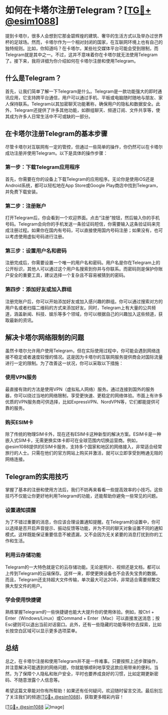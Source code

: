 # 如何在卡塔尔注册Telegram？[[TG💪+ @esim1088](https://t.me/s/esim1088)]

提到卡塔尔，很多人会想到它那金碧辉煌的建筑、奢华的生活方式以及举办过世界杯的足球场。然而，卡塔尔作为一个相对封闭的国家，在互联网环境上也有自己的独特规则。比如，你知道吗？在卡塔尔，某些社交媒体平台可能会受到限制，而Telegram就是其中之一。不过，这并不意味着你在卡塔尔就无法使用Telegram了。接下来，我将详细为你介绍如何在卡塔尔注册和使用Telegram。

## 什么是Telegram？

首先，让我们简单了解一下Telegram是什么。Telegram是一款功能强大的即时通讯应用，它支持跨平台通信，用户可以通过手机、平板或电脑随时随地与朋友、家人保持联系。Telegram以其加密聊天功能著称，确保用户的隐私和数据安全。此外，Telegram还提供了许多其他功能，如群组聊天、频道订阅、文件共享等，使其成为许多人日常生活中不可或缺的一部分。

## 在卡塔尔注册Telegram的基本步骤

尽管卡塔尔对互联网有一定的管控，但通过一些简单的操作，你仍然可以在卡塔尔成功注册并使用Telegram。以下是具体的操作步骤：

### 第一步：下载Telegram应用程序

首先，你需要在你的设备上下载Telegram的应用程序。无论你是使用iOS还是Android系统，都可以轻松地在App Store或Google Play商店中找到Telegram，并免费下载安装。

### 第二步：注册账户

打开Telegram后，你会看到一个欢迎界面。点击“注册”按钮，然后输入你的手机号码。Telegram会向你的手机发送一条验证码短信，你需要输入这条验证码来完成注册过程。如果你在国内有号码，可以直接使用国内号码注册；如果没有，也可以考虑使用虚拟号码进行注册。

### 第三步：设置用户名和密码

注册完成后，你需要设置一个唯一的用户名和密码。用户名是你在Telegram上的公开标识，其他人可以通过这个用户名搜索到你并与你联系。而密码则是保护你账户安全的重要工具，建议选择一个复杂且不容易被猜到的密码。

### 第四步：添加好友或加入群组

注册完账户后，你可以开始添加好友或加入感兴趣的群组。你可以通过搜索对方的用户名或者扫描二维码的方式来添加好友。同时，Telegram上有大量的公共频道，涵盖新闻、科技、娱乐等多个领域，你可以根据自己的兴趣加入这些频道，获取最新的资讯。

## 解决卡塔尔网络限制的问题

虽然卡塔尔允许用户使用Telegram，但在实际使用过程中，你可能会遇到网络连接不稳定或者速度较慢的情况。这是因为卡塔尔的互联网服务提供商会对国际流量进行一定的限制。为了改善这一状况，你可以采取以下措施：

### 使用VPN服务

最直接有效的方法是使用VPN（虚拟私人网络）服务。通过连接到国外的服务器，你可以绕过当地的网络限制，享受更快速、更稳定的网络体验。市面上有许多优质的VPN服务商可供选择，比如ExpressVPN、NordVPN等，它们都能提供可靠的服务。

### 购买ESIM卡

除了传统的物理SIM卡外，现在还有ESIM卡这种新型的解决方案。ESIM卡是一种嵌入式SIM卡，无需更换实体卡即可在全球范围内切换运营商。例如，@esim1088提供的ESIM卡服务，支持多个国家和地区的网络接入，非常适合经常旅行的人士。只需在他们的官方网站上购买并激活，就可以立即享受到畅通无阻的网络连接。

## Telegram的实用技巧

掌握了基本的注册和使用方法后，我们不妨再来看看一些提高效率的小技巧。这些技巧不仅能让你更好地利用Telegram的功能，还能帮助你避免一些常见的问题。

### 设置通知提醒

为了不错过重要的消息，你应该合理设置通知提醒。在Telegram的设置中，你可以选择是否开启声音提示、振动反馈等功能，并为不同的聊天对象设置不同的通知模式。这样既能保证重要信息不被遗漏，又不会因为无关紧要的消息打扰到你的工作和生活。

### 利用云存储功能

Telegram的一大特色就是它的云存储功能。无论是照片、视频还是文档，都可以上传到Telegram的云端保存。这样一来，即使更换设备也不会丢失宝贵的数据。而且，Telegram还支持超大文件传输，单次最大可达2GB，非常适合需要频繁交换大型文件的用户。

### 学会使用快捷键

熟练掌握Telegram的一些快捷键也能大大提升你的使用体验。例如，按Ctrl + Enter（Windows/Linux）或Command + Enter（Mac）可以直接发送消息；按Esc键则可以退出当前对话窗口。此外，还有一些隐藏的功能等待你去探索，比如长按空白区域可以显示更多选项菜单。

## 总结

总之，在卡塔尔注册和使用Telegram并不是一件难事。只要按照上述步骤操作，并注意解决可能遇到的网络问题，你就能够顺利地享受这款应用带来的便利。当然，为了保障个人隐私和账户安全，平时也要养成良好的习惯，比如定期更新密码、不随意泄露个人信息等。

希望这篇文章能对你有所帮助！如果还有任何疑问，欢迎随时留言交流。最后别忘了关注我们的频道[[TG💪+ @esim1088](https://t.me/s/esim1088)]，获取更多精彩内容！

[[TG💪+ @esim1088](https://t.me/s/esim1088) ![Image](https://i.postimg.cc/4NQfJmqS/Snipaste-2025-05-13-00-14-12.png)]